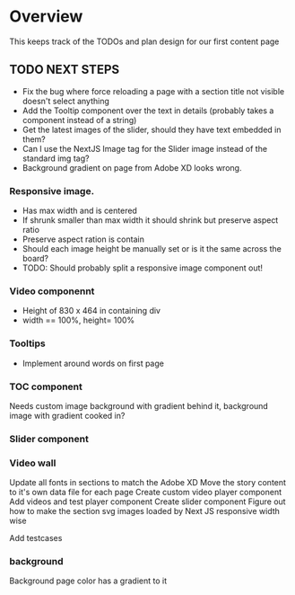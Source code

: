 # Overview

This keeps track of the TODOs and plan design for our first content page

## TODO NEXT STEPS

- Fix the bug where force reloading a page with a section title not visible doesn't select anything
- Add the Tooltip component over the text in details (probably takes a component instead of a string)
- Get the latest images of the slider, should they have text embedded in them?
- Can I use the NextJS Image tag for the Slider image instead of the standard img tag?
- Background gradient on page from Adobe XD looks wrong.


### Responsive image.

- Has max width and is centered
- If shrunk smaller than max width it should shrink but preserve aspect ratio
- Preserve aspect ration is contain
- Should each image height be manually set or is it the same across the board?
- TODO: Should probably split a responsive image component out!

### Video componennt

- Height of 830 x 464 in containing div
- width == 100%, height= 100%

### Tooltips

- Implement around words on first page

### TOC component

Needs custom image background with gradient behind it, background image with gradient cooked in?

### Slider component

### Video wall

Update all fonts in sections to match the Adobe XD
Move the story content to it's own data file for each page
Create custom video player component
Add videos and test player component
Create slider component
Figure out how to make the section svg images loaded by Next JS responsive width wise

Add testcases

### background
Background page color has a gradient to it